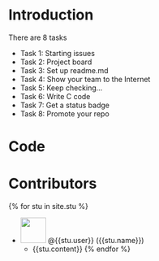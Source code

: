 # Introduction
There are 8 tasks
-  Task 1: Starting issues
-  Task 2: Project board
-  Task 3: Set up readme.md
-  Task 4: Show your team to the Internet
-  Task 5: Keep checking...
-  Task 6: Write C code
-  Task 7: Get a status badge
-  Task 8: Promote your repo

# Code

# Contributors

{% for stu in site.stu %}
  * <a href="https://github.com/{{stu.user}}"><img src="{{stu.image}}" style="width: 50px; height: 50px"></a> @{{stu.user}} ({{stu.name}}) 
    * {{stu.content}}
{% endfor %}
